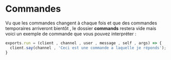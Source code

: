 # Commandes
Vu que les commandes changent à chaque fois et que des commandes temporaires arriveront bientôt , le dossier **commands** restera vide mais voici un exemple de commande que vous pouvez interpréter :

```js
exports.run = (client , channel , user , message , self , args) => {
  client.say(channel , 'Ceci est une commande a laquelle je réponds');
}
```

